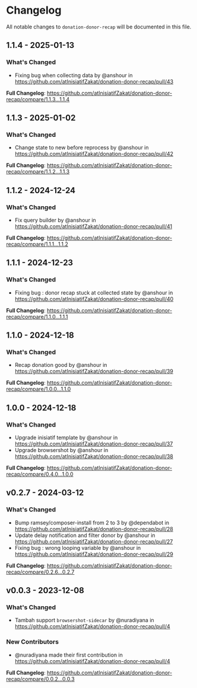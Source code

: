 # Changelog

All notable changes to `donation-donor-recap` will be documented in this file.

## 1.1.4 - 2025-01-13

### What's Changed

* Fixing bug when collecting data by @anshour in https://github.com/atInisiatifZakat/donation-donor-recap/pull/43

**Full Changelog**: https://github.com/atInisiatifZakat/donation-donor-recap/compare/1.1.3...1.1.4

## 1.1.3 - 2025-01-02

### What's Changed

* Change state to new before reprocess by @anshour in https://github.com/atInisiatifZakat/donation-donor-recap/pull/42

**Full Changelog**: https://github.com/atInisiatifZakat/donation-donor-recap/compare/1.1.2...1.1.3

## 1.1.2 - 2024-12-24

### What's Changed

* Fix query builder by @anshour in https://github.com/atInisiatifZakat/donation-donor-recap/pull/41

**Full Changelog**: https://github.com/atInisiatifZakat/donation-donor-recap/compare/1.1.1...1.1.2

## 1.1.1 - 2024-12-23

### What's Changed

* Fixing bug : donor recap stuck at collected state by @anshour in https://github.com/atInisiatifZakat/donation-donor-recap/pull/40

**Full Changelog**: https://github.com/atInisiatifZakat/donation-donor-recap/compare/1.1.0...1.1.1

## 1.1.0 - 2024-12-18

### What's Changed

* Recap donation good by @anshour in https://github.com/atInisiatifZakat/donation-donor-recap/pull/39

**Full Changelog**: https://github.com/atInisiatifZakat/donation-donor-recap/compare/1.0.0...1.1.0

## 1.0.0 - 2024-12-18

### What's Changed

* Upgrade inisiatif template by @anshour in https://github.com/atInisiatifZakat/donation-donor-recap/pull/37
* Upgrade browsershot by @anshour in https://github.com/atInisiatifZakat/donation-donor-recap/pull/38

**Full Changelog**: https://github.com/atInisiatifZakat/donation-donor-recap/compare/0.4.0...1.0.0

## v0.2.7 - 2024-03-12

### What's Changed

* Bump ramsey/composer-install from 2 to 3 by @dependabot in https://github.com/atInisiatifZakat/donation-donor-recap/pull/28
* Update delay notification and filter donor by @anshour in https://github.com/atInisiatifZakat/donation-donor-recap/pull/27
* Fixing bug : wrong looping variable by @anshour in https://github.com/atInisiatifZakat/donation-donor-recap/pull/29

**Full Changelog**: https://github.com/atInisiatifZakat/donation-donor-recap/compare/0.2.6...0.2.7

## v0.0.3 - 2023-12-08

### What's Changed

* Tambah support `browsershot-sidecar`  by @nuradiyana in https://github.com/atInisiatifZakat/donation-donor-recap/pull/4

### New Contributors

* @nuradiyana made their first contribution in https://github.com/atInisiatifZakat/donation-donor-recap/pull/4

**Full Changelog**: https://github.com/atInisiatifZakat/donation-donor-recap/compare/0.0.2...0.0.3
